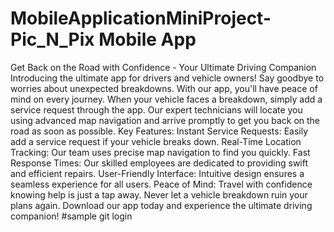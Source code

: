 # MobileApplicationMiniProject- Pic_N_Pix Mobile App
 Get Back on the Road with Confidence - Your Ultimate Driving Companion Introducing the ultimate app for drivers and vehicle owners! Say goodbye to worries about unexpected breakdowns. With our app, you'll have peace of mind on every journey.  When your vehicle faces a breakdown, simply add a service request through the app. Our expert technicians will locate you using advanced map navigation and arrive promptly to get you back on the road as soon as possible.  Key Features:  Instant Service Requests: Easily add a service request if your vehicle breaks down. Real-Time Location Tracking: Our team uses precise map navigation to find you quickly. Fast Response Times: Our skilled employees are dedicated to providing swift and efficient repairs. User-Friendly Interface: Intuitive design ensures a seamless experience for all users. Peace of Mind: Travel with confidence knowing help is just a tap away. Never let a vehicle breakdown ruin your plans again. Download our app today and experience the ultimate driving companion!
#sample git login